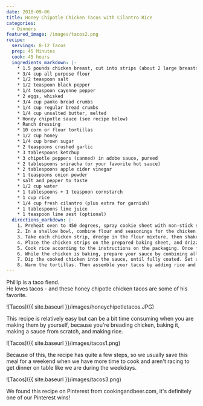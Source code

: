 ```yaml
---
date: 2018-09-06
title: Honey Chipotle Chicken Tacos with Cilantro Rice
categories:
  - Dinners
featured_image: /images/tacos2.png
recipe:
  servings: 8-12 Tacos
  prep: 45 Minutes
  cook: 45 hours
  ingredients_markdown: |-
    * 1.5 pounds chicken breast, cut into strips (about 2 large breasts)
    * 3/4 cup all purpose flour
    * 1/2 teaspoon salt
    * 1/2 teaspoon black pepper
    * 1/4 teaspoon cayenne pepper
    * 2 eggs, whisked
    * 3/4 cup panko bread crumbs
    * 1/4 cup regular bread crumbs
    * 1/4 cup unsalted butter, melted
    * Honey chipotle sauce (see recipe below) 
    * Ranch dressing 
    * 10 corn or flour tortillas
    * 1/2 cup honey
    * 1/4 cup brown sugar
    * 2 teaspoons crushed garlic
    * 3 tablespoons ketchup
    * 3 chipotle peppers (canned) in adobe sauce, pureed
    * 2 tablespoons sriracha (or your favorite hot sauce)
    * 2 tablespoons apple cider vinegar
    * 1 teaspoons onion powder
    * salt and pepper to taste
    * 1/2 cup water
    * 1 tablespoons + 1 teaspoon cornstarch 
    * 1 cup rice
    * 1/4 cup fresh cilantro (plus extra for garnish)
    * 1 tablespoons lime juice
    * 1 teaspoon lime zest (optional)
  directions_markdown: |-
    1. Preheat oven to 450 degrees, spray cookie sheet with non-stick spray, set aside.
    2. In a shallow bowl, combine flour and seasonings for the chicken. In another shallow bowl add eggs. In a third shallow bowl combine panko and regular bread crumbs.
    3. Take each chicken strip, dredge in the flour mixture, then shake to remove excess breading. Place in the egg and douse to coat. Then transfer the chicken strips to the bread crumb mixture; evenly coat and press down crumbs so that they adhere.
    4. Place the chicken strips on the prepared baking sheet, and drizzle the melted butter on top. Bake at 450 degrees for 8-10 minutes, then flip and bake for an additional 8-10 minutes, or until the chicken has cooked through and is crispy. Remove from oven.
    5. Cook rice according to the instructions on the packaging. Once finished, combine with cilantro, lime juice, lime zest and a dash of salt and pepper.
    6. While the chicken is baking, prepare your sauce by combining all the sauces ingredients, except the corn starch and water, in a medium saucepan. Bring the mixture to a boil while stirring often. While the mixture heats up, whisk the corn starch and water together in a small bowl until the corn starch is dissolved. Add this mixture to the boiling sauce, then continue to whisk while the sauce simmers, waiting approximately 3-4 minutes to allow the sauce to thicken. Set aside completed sauce.
    7. Dip the cooked chicken into the sauce, until fully coated. Set aside until you are ready to assemble your tacos.
    8. Warm the tortillas. Then assemble your tacos by adding rice and chicken strips into the tortilla, drizzling ranch overtop, and finishing with a sprinkle of cilantro. Serve immediately, and enjoy!
---
```


Phillip is a taco fiend.  
He loves tacos - and these honey chipotle chicken tacos are some of his favorite.  

![Tacos]({{ site.baseurl }}/images/honeychipotletacos.JPG)

This recipe is relatively easy but can be a bit time consuming when you are making them by yourself, because you're breading chicken, baking it, making a sauce from scratch, and making rice. 

![Tacos]({{ site.baseurl }}/images/tacos1.png)

Because of this, the recipe  has quite a few steps, so we usually save this meal for a weekend when we have more time to cook and aren't racing to get dinner on table like we are during the weekdays. 

![Tacos]({{ site.baseurl }}/images/tacos3.png)

We found this recipe on Pinterest from cookingandbeer.com, it's definitely one of our Pinterest wins!
